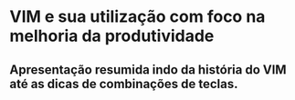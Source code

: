 # VIM e sua utilização com foco na melhoria da produtividade

## Apresentação resumida indo da história do VIM até as dicas de combinações de teclas.

